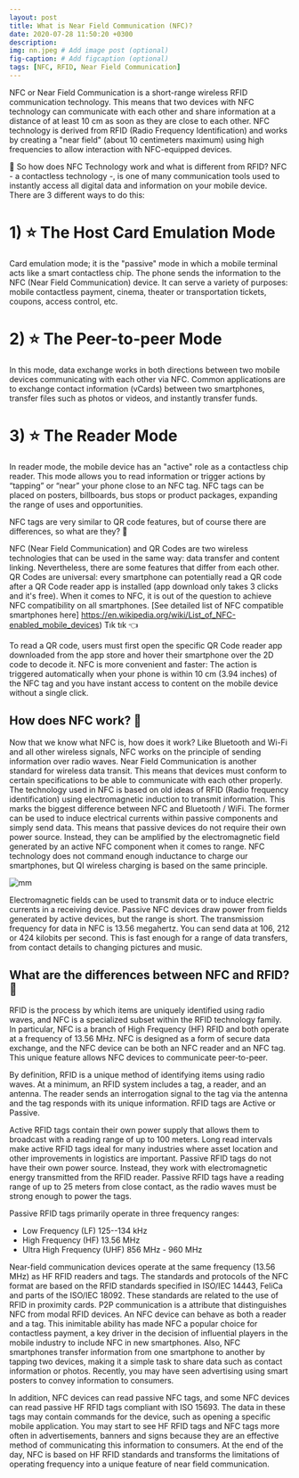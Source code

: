 ```yaml
---
layout: post
title: What is Near Field Communication (NFC)?
date: 2020-07-28 11:50:20 +0300
description: 
img: nn.jpeg # Add image post (optional)
fig-caption: # Add figcaption (optional)
tags: [NFC, RFID, Near Field Communication]
---
```


NFC or Near Field Communication is a short-range wireless RFID communication technology. This means that two devices with NFC technology can communicate with each other and share information at a distance of at least 10 cm as soon as they are close to each other.
NFC technology is derived from RFID (Radio Frequency Identification) and works by creating a "near field" (about 10 centimeters maximum) using high frequencies to allow interaction with NFC-equipped devices.

🚩 So how does NFC Technology work and what is different from RFID?
NFC - a contactless technology -, is one of many communication tools used to instantly access all digital data and information on your mobile device. There are 3 different ways to do this:

# 1) ⭐ The Host Card Emulation Mode
Card emulation mode; it is the "passive" mode in which a mobile terminal acts like a smart contactless chip. The phone sends the information to the NFC (Near Field Communication) device. It can serve a variety of purposes: mobile contactless payment, cinema, theater or transportation tickets, coupons, access control, etc.
# 2) ⭐ The Peer-to-peer Mode
In this mode, data exchange works in both directions between two mobile devices communicating with each other via NFC. Common applications are to exchange contact information (vCards) between two smartphones, transfer files such as photos or videos, and instantly transfer funds.
# 3) ⭐ The Reader Mode
In reader mode, the mobile device has an "active" role as a contactless chip reader. This mode allows you to read information or trigger actions by “tapping” or “near” your phone close to an NFC tag. NFC tags can be placed on posters, billboards, bus stops or product packages, expanding the range of uses and opportunities.

NFC tags are very similar to QR code features, but of course there are differences, so what are they? 🤔

NFC (Near Field Communication) and QR Codes are two wireless technologies that can be used in the same way: data transfer and content linking. Nevertheless, there are some features that differ from each other. QR Codes are universal: every smartphone can potentially read a QR code after a QR Code reader app is installed (app download only takes 3 clicks and it's free). When it comes to NFC, it is out of the question to achieve NFC compatibility on all smartphones. 
[See detailed list of NFC compatible smartphones here] https://en.wikipedia.org/wiki/List_of_NFC-enabled_mobile_devices) Tık tık 👈

To read a QR code, users must first open the specific QR Code reader app downloaded from the app store and hover their smartphone over the 2D code to decode it. NFC is more convenient and faster: The action is triggered automatically when your phone is within 10 cm (3.94 inches) of the NFC tag and you have instant access to content on the mobile device without a single click.

## How does NFC work? 🚀

Now that we know what NFC is, how does it work? Like Bluetooth and Wi-Fi and all other wireless signals, NFC works on the principle of sending information over radio waves. Near Field Communication is another standard for wireless data transit. This means that devices must conform to certain specifications to be able to communicate with each other properly. The technology used in NFC is based on old ideas of RFID (Radio frequency identification) using electromagnetic induction to transmit information.
This marks the biggest difference between NFC and Bluetooth / WiFi. The former can be used to induce electrical currents within passive components and simply send data. This means that passive devices do not require their own power source. Instead, they can be amplified by the electromagnetic field generated by an active NFC component when it comes to range. NFC technology does not command enough inductance to charge our smartphones, but QI wireless charging is based on the same principle.

![mm](https://user-images.githubusercontent.com/33956266/89878246-f4314300-dbc9-11ea-9c2c-c9f8532b6bb9.png)

Electromagnetic fields can be used to transmit data or to induce electric currents in a receiving device. Passive NFC devices draw power from fields generated by active devices, but the range is short.
The transmission frequency for data in NFC is 13.56 megahertz. You can send data at 106, 212 or 424 kilobits per second. This is fast enough for a range of data transfers, from contact details to changing pictures and music.

## What are the differences between NFC and RFID? 📡

RFID is the process by which items are uniquely identified using radio waves, and NFC is a specialized subset within the RFID technology family. In particular, NFC is a branch of High Frequency (HF) RFID and both operate at a frequency of 13.56 MHz. NFC is designed as a form of secure data exchange, and the NFC device can be both an NFC reader and an NFC tag. This unique feature allows NFC devices to communicate peer-to-peer.

By definition, RFID is a unique method of identifying items using radio waves. At a minimum, an RFID system includes a tag, a reader, and an antenna. The reader sends an interrogation signal to the tag via the antenna and the tag responds with its unique information. RFID tags are Active or Passive.

Active RFID tags contain their own power supply that allows them to broadcast with a reading range of up to 100 meters. Long read intervals make active RFID tags ideal for many industries where asset location and other improvements in logistics are important.
Passive RFID tags do not have their own power source. Instead, they work with electromagnetic energy transmitted from the RFID reader. Passive RFID tags have a reading range of up to 25 meters from close contact, as the radio waves must be strong enough to power the tags.

Passive RFID tags primarily operate in three frequency ranges:
 * Low Frequency (LF) 125--134 kHz
 * High Frequency (HF) 13.56 MHz
 * Ultra High Frequency (UHF) 856 MHz - 960 MHz

Near-field communication devices operate at the same frequency (13.56 MHz) as HF RFID readers and tags. The standards and protocols of the NFC format are based on the RFID standards specified in ISO/IEC 14443, FeliCa and parts of the ISO/IEC 18092. These standards are related to the use of RFID in proximity cards.
P2P communication is a attribute that distinguishes NFC from modal RFID devices. An NFC device can behave as both a reader and a tag. This inimitable ability has made NFC a popular choice for contactless payment, a key driver in the decision of influential players in the mobile industry to include NFC in new smartphones. Also, NFC smartphones transfer information from one smartphone to another by tapping two devices, making it a simple task to share data such as contact information or photos. Recently, you may have seen advertising using smart posters to convey information to consumers.

In addition, NFC devices can read passive NFC tags, and some NFC devices can read passive HF RFID tags compliant with ISO 15693. The data in these tags may contain commands for the device, such as opening a specific mobile application. You may start to see HF RFID tags and NFC tags more often in advertisements, banners and signs because they are an effective method of communicating this information to consumers.
At the end of the day, NFC is based on HF RFID standards and transforms the limitations of operating frequency into a unique feature of near field communication.

